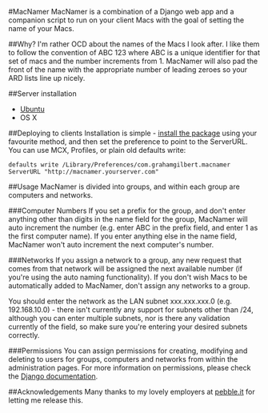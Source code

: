 #MacNamer
MacNamer is a combination of a Django web app and a companion script to run on your client Macs with the goal of setting the name of your Macs.

##Why?
I'm rather OCD about the names of the Macs I look after. I like them to follow the convention of ABC 123 where ABC is a unique identifier for that set of macs and the number increments from 1. MacNamer will also pad the front of the name with the appropriate number of leading zeroes so your ARD lists line up nicely.

##Server installation
* [Ubuntu](https://github.com/grahamgilbert/macnamer/wiki/Installation-on-Ubuntu)
* OS X

##Deploying to clients
Installation is simple - [install the package](https://github.com/grahamgilbert/macnamer/releases) using your favourite method, and then set the preference to point to the ServerURL. You can use MCX, Profiles, or plain old defaults write:

	defaults write /Library/Preferences/com.grahamgilbert.macnamer ServerURL "http://macnamer.yourserver.com"

##Usage
MacNamer is divided into groups, and within each group are computers and networks. 

###Computer Numbers
If you set a prefix for the group, and don't enter anything other than digits in the name field for the group, MacNamer will auto increment the number (e.g. enter ABC in the prefix field, and enter 1 as the first computer name). If you enter anything else in the name field, MacNamer won't auto increment the next computer's number.

###Networks
If you assign a network to a group, any new request that comes from that network will be assigned the next available number (if you're using the auto naming functionality). If you don't wish Macs to be automatically added to MacNamer, don't assign any networks to a group.

You should enter the network as the LAN subnet xxx.xxx.xxx.0 (e.g. 192.168.10.0) - there isn't currently any support for subnets other than /24, although you can enter multiple subnets, nor is there any validation currently of the field, so make sure you're entering your desired subnets correctly.

###Permissions
You can assign permissions for creating, modifying and deleting to users for groups, computers and networks from within the administration pages. For more information on permissions, please check the [Django documentation](https://docs.djangoproject.com/en/dev/topics/auth/).

##Acknowledgements
Many thanks to my lovely employers at [pebble.it](http://pebbleit.com) for letting me release this.
